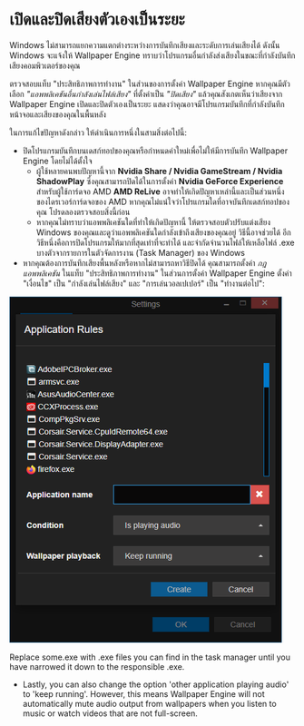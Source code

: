 # เปิดและปิดเสียงตัวเองเป็นระยะ

Windows ไม่สามารถแยกความแตกต่างระหว่างการบันทึกเสียงและระดับการเล่นเสียงได้ ดังนั้น Windows จะแจ้งให้ Wallpaper Engine ทราบว่าโปรแกรมอื่นกำลังส่งเสียงในขณะที่กำลังบันทึกเสียงคอมพิวเตอร์ของคุณ

ตรวจสอบแท็บ "ประสิทธิภาพการทำงาน" ในส่วนของการตั้งค่า Wallpaper Engine หากคุณมีตัวเลือก *"แอพพลิเคชันอื่นกำลังเล่นไฟล์เสียง"* ที่ตั้งค่าเป็น *"ปิดเสียง"* แล้วคุณสังเกตเห็นว่าเสียงจาก Wallpaper Engine เปิดและปิดตัวเองเป็นระยะ แสดงว่าคุณอาจมีโปรแกรมบันทึกที่กำลังบันทึกหน้าจอและเสียงของคุณในพื้นหลัง

ในการแก้ไขปัญหาดังกล่าว ให้ดำเนินการหนึ่งในสามสิ่งต่อไปนี้:

* ปิดโปรแกรมบันทึกบนเดสก์ทอปของคุณหรือกำหนดค่าใหม่เพื่อไม่ให้มีการบันทึก Wallpaper Engine โดยไม่ได้ตั้งใจ
    * ผู้ใช้หลายคนพบปัญหานี้จาก **Nvidia Share / Nvidia GameStream / Nvidia ShadowPlay** ซึ่งคุณสามารถปิดได้ในการตั้งค่า **Nvidia GeForce Experience** สำหรับผู้ใช้การ์ดจอ AMD **AMD ReLive** อาจทำให้เกิดปัญหาเหล่านี้และเป็นส่วนหนึ่งของไดรเวอร์การ์ดจอของ AMD หากคุณไม่แน่ใจว่าโปรแกรมใดที่อาจบันทึกเดสก์ทอปของคุณ โปรดลองตรวจสอบสิ่งนี้ก่อน
    * หากคุณไม่ทราบว่าแอพพลิเคชันใดที่ทำให้เกิดปัญหานี้ ให้ตรวจสอบตัวปรับแต่งเสียง Windows ของคุณและดูว่าแอพพลิเคชันใดกำลังเข้าถึงเสียงของคุณอยู่ วิธีนี้อาจช่วยได้ อีกวิธีหนึ่งคือการปิดโปรแกรมให้มากที่สุดเท่าที่จะทำได้ และจำกัดจำนวนไฟล์ให้เหลือไฟล์ .exe บางตัวจากรายการในตัวจัดการงาน (Task Manager) ของ Windows
* หากคุณต้องการบันทึกเสียงพื้นหลังหรือหากไม่สามารถหาวิธีปิดได้ คุณสามารถตั้งค่า *กฎแอพพลิเคชัน* ในแท็บ "ประสิทธิภาพการทำงาน" ในส่วนการตั้งค่า Wallpaper Engine ตั้งค่า "เงื่อนไข" เป็น "กำลังเล่นไฟล์เสียง" และ "การเล่นวอลเปเปอร์" เป็น "ทำงานต่อไป":

![Application Rules can be found in the "Performance" tab of the Wallpaper Engine settings](./applicationrule.png)

Replace some.exe with .exe files you can find in the task manager until you have narrowed it down to the responsible .exe.

* Lastly, you can also change the option 'other application playing audio' to 'keep running'. However, this means Wallpaper Engine will not automatically mute audio output from wallpapers when you listen to music or watch videos that are not full-screen.
